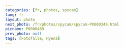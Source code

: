 ```yaml
---
categories: [fr, photos, spycam]
lang: fr
layout: photo
next_photo: /fr/photos/spycam/spycam-P0000349.html
picname: P0000489
prev_photo: null
tags: [Fotofalle, Hyena]
---
```

